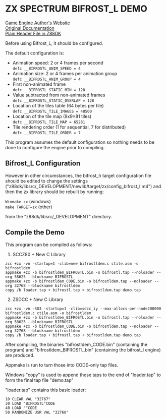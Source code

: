 # ZX SPECTRUM BIFROST_L DEMO
[Game Engine Author's Website](https://www.ime.usp.br/~einar/bifrost/)  
[Original Documentation](https://github.com/z88dk/z88dk/tree/master/libsrc/_DEVELOPMENT/arch/zx/bifrost_l)  
[Plain Header File in Z88DK](https://github.com/z88dk/z88dk/blob/master/include/_DEVELOPMENT/clang/arch/zx/bifrost_l.h)

Before using Bifrost_L, it should be configured.

The default configuration is:

 * Animation speed: 2 or 4 frames per second  
   `defc __BIFROSTL_ANIM_SPEED = 4`
 * Animation size: 2 or 4 frames per animation group  
   `defc __BIFROSTL_ANIM_GROUP = 4`
 * First non-animated frame  
   `defc __BIFROSTL_STATIC_MIN = 128`
 * Value subtracted from non-animated frames  
   `defc __BIFROSTL_STATIC_OVERLAP = 128`
 * Location of the tiles table (64 bytes per tile)  
   `defc __BIFROSTL_TILE_IMAGES = 48500`
 * Location of the tile map (9x9=81 tiles)  
   `defc __BIFROSTL_TILE_MAP = 65281`
 * Tile rendering order (1 for sequential, 7 for distributed)  
   `defc __BIFROSTL_TILE_ORDER = 7`

This program assumes the default configuration so nothing needs to be done to configure the engine prior to compiling.

## Bifrost_L Configuration

However in other circumstances, the bifrost_h target configuration file should be edited to change the settings
("z88dk/libsrc/_DEVELOPMENT/newlib/target/zx/config_bifrost_l.m4") and then the zx library should be rebuilt by running:

`Winmake zx` (windows)  
`make TARGET=zx` (other)

from the "z88dk/libsrc/_DEVELOPMENT" directory.

## Compile the Demo

This program can be compiled as follows:

1. SCCZ80 + New C Library
```
zcc +zx -vn -startup=1 -clib=new bifrostldem.c ctile.asm -o bifrostldem
appmake +zx -b bifrostldem_BIFROSTL.bin -o bifrostl.tap --noloader --org 58625 --blockname BIFROSTL
appmake +zx -b bifrostldem_CODE.bin -o bifrostldem.tap --noloader --org 32768 --blockname bifrostldem
copy /b loader.tap + bifrostl.tap + bifrostldem.tap demo.tap
```
2. ZSDCC + New C Library
```
zcc +zx -vn -SO3 -startup=1 -clib=sdcc_iy --max-allocs-per-node200000 bifrostldem.c ctile.asm -o bifrostldem
appmake +zx -b bifrostldem_BIFROSTL.bin -o bifrostl.tap --noloader --org 58625 --blockname BIFROSTL
appmake +zx -b bifrostldem_CODE.bin -o bifrostldem.tap --noloader --org 32768 --blockname bifrostldem
copy /b loader.tap + bifrostl.tap + bifrostldem.tap demo.tap
```
After compiling, the binaries "bifrostldem_CODE.bin" (containing the program) and "bifrostldem_BIFROSTL.bin" (containing the bifrost_l engine) are produced.

Appmake is run to turn those into CODE-only tap files.

Windows "copy" is used to append those taps to the end of "loader.tap" to form the final tap file "demo.tap"

"loader.tap" contains this basic loader:

```
10 CLEAR VAL "32767"
30 LOAD "BIFROSTL"CODE
40 LOAD ""CODE
50 RANDOMIZE USR VAL "32768"
```
